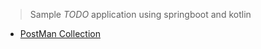 > Sample _TODO_ application using springboot and kotlin

- [PostMan Collection](https://api.postman.com/collections/14224821-23735a57-6c70-4b33-9630-deb6fa3efca6?access_key=PMAT-01GX9MHTAY6FH2EWGHTZVTRS8M)